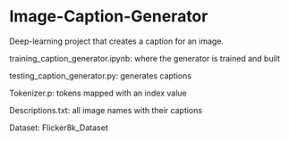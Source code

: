 # Image-Caption-Generator

Deep-learning project that creates a caption for an image.

training_caption_generator.ipynb: where the generator is trained and built

testing_caption_generator.py: generates captions

Tokenizer.p: tokens mapped with an index value

Descriptions.txt: all image names with their captions

Dataset: Flicker8k_Dataset
